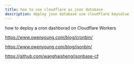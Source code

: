 ```yaml
---
title: how to use cloudflare as json database
description: deploy json database use cloudflare keyvalue
---
```





how to  deploy  a cron dashborad  on  Cloudflare Workers 

https://www.owenyoung.com/blog/cronbin/

https://www.owenyoung.com/blog/jsonbin/

https://github.com/wanghaisheng/jsonbase-cf

